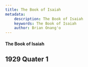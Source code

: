 ```yaml
---
title: The Book of Isaiah
metadata:
    description: The Book of Isaiah
    keywords: The Book of Isaiah
    author: Brian Onang'o
---
```


#### The Book of Isaiah

## 1929 Quater 1
